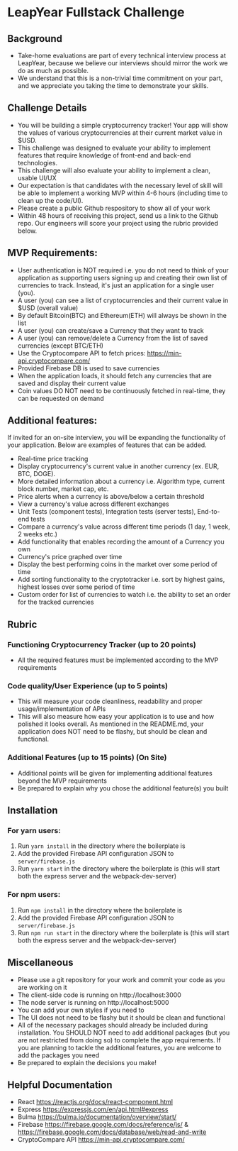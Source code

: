 # LeapYear Fullstack Challenge
## Background
* Take-home evaluations are part of every technical interview process at LeapYear, because we believe our interviews should mirror the work we do as much as possible.
* We understand that this is a non-trivial time commitment on your part, and we appreciate you taking the time to demonstrate your skills.

## Challenge Details
* You will be building a simple cryptocurrency tracker! Your app will show the values of various cryptocurrencies at their current market value in $USD.
* This challenge was designed to evaluate your ability to implement features that require knowledge of front-end and back-end technologies.
* This challenge will also evaluate your ability to implement a clean, usable UI/UX
* Our expectation is that candidates with the necessary level of skill will be able to implement a working MVP within 4-6 hours (including time to clean up the code/UI).
* Please create a public Github respository to show all of your work
* Within 48 hours of receiving this project, send us a link to the Github repo. Our engineers will score your project using the rubric provided below.

## MVP Requirements:
* User authentication is NOT required i.e. you do not need to think of your application as supporting users signing up and creating their own list of currencies to track. Instead, it's just an application for a single user (you).
* A user (you) can see a list of cryptocurrencies and their current value in $USD (overall value)
* By default Bitcoin(BTC) and Ethereum(ETH) will always be shown in the list
* A user (you) can create/save a Currency that they want to track
* A user (you) can remove/delete a Currency from the list of saved currencies (except BTC/ETH)
* Use the Cryptocompare API to fetch prices: https://min-api.cryptocompare.com/
* Provided Firebase DB is used to save currencies
* When the application loads, it should fetch any currencies that are saved and display their current value
* Coin values DO NOT need to be continuously fetched in real-time, they can be requested on demand

## Additional features:
If invited for an on-site interview, you will be expanding the functionality of your application. Below are examples of features that can be added.

* Real-time price tracking
* Display cryptocurrency's current value in another currency (ex. EUR, BTC, DOGE).
* More detailed information about a currency i.e. Algorithm type, current block number, market cap, etc.
* Price alerts when a currency is above/below a certain threshold
* View a currency's value across different exchanges
* Unit Tests (component tests), Integration tests (server tests), End-to-end tests
* Compare a currency's value across different time periods (1 day, 1 week, 2 weeks etc.)
* Add functionality that enables recording the amount of a Currency you own
* Currency's price graphed over time
* Display the best performing coins in the market over some period of time
* Add sorting functionality to the cryptotracker i.e. sort by highest gains, highest losses over some period of time
* Custom order for list of currencies to watch i.e. the ability to set an order for the tracked currencies

## Rubric
### Functioning Cryptocurrency Tracker (up to 20 points)
* All the required features must be implemented according to the MVP requirements

### Code quality/User Experience (up to 5 points)
* This will measure your code cleanliness, readability and proper usage/implementation of APIs
* This will also measure how easy your application is to use and how polished it looks overall. As mentioned in the README.md, your application does NOT need to be flashy, but should be clean and functional.

### Additional Features (up to 15 points) (On Site)
* Additional points will be given for implementing additional features beyond the MVP requirements
* Be prepared to explain why you chose the additional feature(s) you built

## Installation
### For yarn users:
1. Run `yarn install` in the directory where the boilerplate is
2. Add the provided Firebase API configuration JSON to `server/firebase.js`
3. Run `yarn start` in the directory where the boilerplate is (this will start both the express server and the webpack-dev-server)

### For npm users:
1. Run `npm install` in the directory where the boilerplate is
2. Add the provided Firebase API configuration JSON to `server/firebase.js`
3. Run `npm run start` in the directory where the boilerplate is (this will start both the express server and the webpack-dev-server)

## Miscellaneous
* Please use a git repository for your work and commit your code as you are working on it
* The client-side code is running on http://localhost:3000
* The node server is running on http://localhost:5000
* You can add your own styles if you need to
* The UI does not need to be flashy but it should be clean and functional
* All of the necessary packages should already be included during installation. You SHOULD NOT need to add additional packages (but you are not restricted from doing so) to complete the app requirements. If you are planning to tackle the additional features, you are welcome to add the packages you need
* Be prepared to explain the decisions you make!

## Helpful Documentation
* React https://reactjs.org/docs/react-component.html
* Express https://expressjs.com/en/api.html#express
* Bulma https://bulma.io/documentation/overview/start/
* Firebase https://firebase.google.com/docs/reference/js/ & https://firebase.google.com/docs/database/web/read-and-write
* CryptoCompare API https://min-api.cryptocompare.com/
